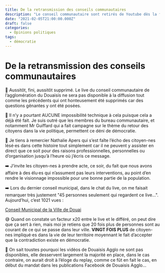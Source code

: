 ```yaml
---
title: De la retransmission des conseils communautaires
description: "Le conseil communautaire sont retirés de Youtube dès la fin du conseil de Douaisis Agglo : un déni de démocratie !"
date: "2021-02-05T21:00:00.000Z"
draft: false
categories:
  - Opinions politiques
tags:
  - démocratie
---
```


# De la retransmission des conseils communautaires

🚫 Aussitôt, fini, aussitôt supprimé. Le live du conseil communautaire de l’agglomération du Douaisis ne sera pas disponible à la diffusion tout comme les précédents qui ont honteusement été supprimés car des questions gênantes y ont été posées.

🤷 Il n’y a pourtant AUCUNE impossibilité technique à cela puisque cela a déjà été fait. Je suis outré que les membres du bureau communautaire, et notamment Mr Guiffard qui a fait campagne sur le thème du retour des citoyens dans la vie politique, permettent ce déni de démocratie.

🙏 Je tiens à remercier Nathalie Apers qui s’est faîte l’écho des citoyen-nes lésé·es dans cette histoire tout simplement car il ne peuvent y assister en direct que ce soit pour des raisons professionnelles, personnelles ou d’organisation jusqu’à  l’heure où j’écris ce message.

➡️ J’invite les citoyen-nes à prendre acte, ce soir, du fait que nous avons affaire à des élu·es qui n’assument pas leurs interventions, au point d’en rendre le visionnage impossible pour une bonne partie de la population.

➡️ Lors du dernier conseil municipal, dans le chat du live, on me faisait remarquer très justement "45 personnes seulement qui regardent ce live...".
Aujourd’hui, c’est 1021 vues :

[Conseil Municipal de la Ville de Douai](https://www.youtube.com/watch?v=tVr35iLXCYs "📺")

😅 Quand on constate un facteur x20 entre le live et le différé, on peut dire que ça sert à rien, mais moi je retiens que 20 fois plus de personnes sont au courant de ce qui se passe dans leur ville. **VINGT FOIS PLUS** de citoyen-nes impliqué·es dans la vie de leur territoire moyennant le fait d’accepter que la contradiction existe en démocratie.

🤷 On sait toustes pourquoi les vidéos de Douaisis Agglo ne sont pas disponibles, elle desservent largement la majorité en place, dans le cas contraire, on aurait droit à l’éloge du replay, comme ce fût en fait le cas, en début du mandat dans les publications Facebook de Douaisis Agglo...
